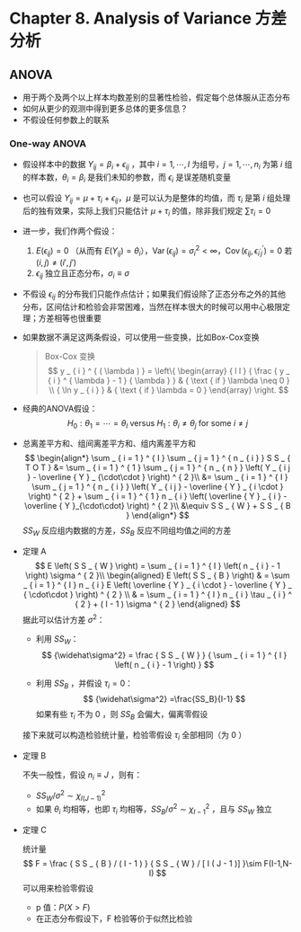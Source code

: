 # Chapter 8. Analysis of Variance 方差分析



## ANOVA

- 用于两个及两个以上样本均数差别的显著性检验，假定每个总体服从正态分布
- 如何从更少的观测中得到更多总体的更多信息？
- 不假设任何参数上的联系



### One-way ANOVA

- 假设样本中的数据 $Y_{ij}=\beta _ { i } + \epsilon _ { i j }$ ，其中 $i=1,\cdots,I$ 为组号，$j=1,\cdots,n_i$ 为第 $i$ 组的样本数，$\theta_i=\beta_i$ 是我们未知的参数，而 $\epsilon_i$ 是误差随机变量
- 也可以假设 $Y_{ij}=\mu+\tau_i + \epsilon _ { i j }$，$\mu$ 是可以认为是整体的均值，而 $\tau_i$ 是第 $i$ 组处理后的独有效果，实际上我们只能估计 $\mu+\tau_i$ 的值，除非我们规定 $\sum\tau_i=0$ 
- 进一步，我们作两个假设：
  1. $E \left( \epsilon _ { i j } \right) = 0$ （从而有 $E \left( Y _ { i j } \right) = \theta _ { i }$），$\operatorname { Var } \left( \epsilon _ { i j } \right) = \sigma _ { i } ^ { 2 } < \infty$，$\operatorname { Cov } \left( \epsilon _ { i j } , \epsilon _ { i ^ { \prime } j } ^ { \prime } \right) = 0$ 若 $(i,j)\neq(i',j')$
  2. $\epsilon_{ij}$ 独立且正态分布，$\sigma_i\equiv\sigma$

- 不假设 $\epsilon_{ij}$ 的分布我们只能作点估计；如果我们假设除了正态分布之外的其他分布，区间估计和检验会非常困难，当然在样本很大的时候可以用中心极限定理；方差相等也很重要

- 如果数据不满足这两条假设，可以使用一些变换，比如Box-Cox变换

  > Box-Cox 变换
  > $$
  > y _ { i } ^ { ( \lambda ) } = \left\{ \begin{array} { l l } { \frac { y _ { i } ^ { \lambda } - 1 } { \lambda } } & { \text { if } \lambda \neq 0 } \\ { \ln y _ { i } } & { \text { if } \lambda = 0 } \end{array} \right.
  > $$
  >

- 经典的ANOVA假设：
  $$
  H _ { 0 } : \theta _ { 1 } = \cdots = \theta _ { l } \text { versus } H _ { 1 } : \theta _ { i } \neq \theta _ { j } \text { for some } i \neq j
  $$

- 总离差平方和、组间离差平方和、组内离差平方和
  $$
  \begin{align*}
  \sum _ { i = 1 } ^ { I } \sum _ { j = 1 } ^ { n _ { i } } S S _ { T O T } &= \sum _ { i = 1 } ^ { 1 } \sum _ { j = 1 } ^ { n _ { n } } \left( Y _ { i j } - \overline { Y } _ {\cdot\cdot } \right) ^ { 2 }\\
  &= \sum _ { i = 1 } ^ { I } \sum _ { j = 1 } ^ { n _ { i } } \left( Y _ { i j } - \overline { Y } _ { i \cdot } \right) ^ { 2 } + \sum _ { i = 1 } ^ { 1 } n _ { i } \left( \overline { Y } _ { i } - \overline { Y }_{\cdot\cdot} \right) ^ { 2 }\\
  &\equiv S S _ { W } + S S _ { B }
  \end{align*}
  $$
  $SS_W$ 反应组内数据的方差，$SS_B$ 反应不同组均值之间的方差

- 定理 A
  $$
  E \left( S S _ { W } \right) = \sum _ { i = 1 } ^ { I } \left( n _ { i } - 1 \right) \sigma ^ { 2 }\\
  \begin{aligned} E \left( S S _ { B } \right) & = \sum _ { i = 1 } ^ { I } n _ { i } E \left( \overline { Y } _ { i \cdot } - \overline { Y } _ { \cdot\cdot } \right) ^ { 2 } \\ & = \sum _ { i = 1 } ^ { I } n _ { i } \tau _ { i } ^ { 2 } + ( I - 1 ) \sigma ^ { 2 } \end{aligned}
  $$
  据此可以估计方差 $\sigma^2$：

  - 利用 $SS_W$：
    $$
    {\widehat\sigma^2}  = \frac { S S _ { W } } { \sum _ { i = 1 } ^ { l } \left( n _ { i } - 1 \right) }
    $$

  - 利用 $SS_B$ ，并假设 $\tau_i=0$：
    $$
    {\widehat\sigma^2}  =\frac{SS_B}{I-1}
    $$
    如果有些 $\tau_i$ 不为 $0$ ，则 $SS_B$ 会偏大，偏离零假设

  接下来就可以构造检验统计量，检验零假设 $\tau_i$ 全部相同（为 $0$ ）

- 定理 B

  不失一般性，假设 $n_i\equiv J$ ，则有：

  - $S S _ { W } / \sigma ^ { 2 } \sim \chi _ { I( J - 1 ) } ^ { 2 }$
  - 如果 $\theta_i$ 均相等，也即 $\tau_i$ 均相等，$S S _ { B } / \sigma ^ { 2 } \sim \chi _ { I - 1 } ^ { 2 }$ ，且与 $SS_W$ 独立

- 定理 C

  统计量
  $$
  F = \frac { S S _ { B } / ( I - 1 ) } { S S _ { W } / [ I ( J - 1 )] }\sim F(I-1,N-I)
  $$
  可以用来检验零假设

  - p 值：$P ( X > F )$ 
  - 在正态分布假设下，F 检验等价于似然比检验